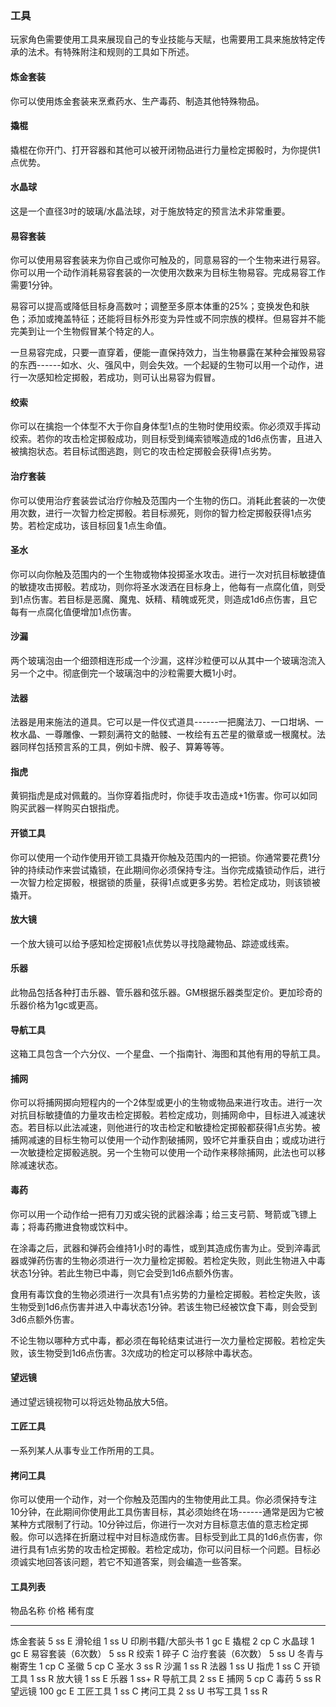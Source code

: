### 工具

玩家角色需要使用工具来展现自己的专业技能与天赋，也需要用工具来施放特定传承的法术。有特殊附注和规则的工具如下所述。

#### 炼金套装

你可以使用炼金套装来烹煮药水、生产毒药、制造其他特殊物品。

#### 撬棍

撬棍在你开门、打开容器和其他可以被开闭物品进行力量检定掷骰时，为你提供1点优势。

#### 水晶球

这是一个直径3吋的玻璃/水晶法球，对于施放特定的预言法术非常重要。

#### 易容套装

你可以使用易容套装来为你自己或你可触及的，同意易容的一个生物来进行易容。你可以用一个动作消耗易容套装的一次使用次数来为目标生物易容。完成易容工作需要1分钟。

易容可以提高或降低目标身高数吋；调整至多原本体重的25%；变换发色和肤色；添加或掩盖特征；还能将目标外形变为异性或不同宗族的模样。但易容并不能完美到让一个生物假冒某个特定的人。

一旦易容完成，只要一直穿着，便能一直保持效力，当生物暴露在某种会摧毁易容的东西------如水、火、强风中，则会失效。一个起疑的生物可以用一个动作，进行一次感知检定掷骰，若成功，则可认出易容为假冒。

#### 绞索

你可以在擒抱一个体型不大于你自身体型1点的生物时使用绞索。你必须双手挥动绞索。若你的攻击检定掷骰成功，则目标受到绳索锁喉造成的1d6点伤害，且进入被擒抱状态。若目标试图逃跑，则它的攻击检定掷骰会获得1点劣势。

#### 治疗套装

你可以使用治疗套装尝试治疗你触及范围内一个生物的伤口。消耗此套装的一次使用次数，进行一次智力检定掷骰。若目标濒死，则你的智力检定掷骰获得1点劣势。若检定成功，该目标回复1点生命值。

#### 圣水

你可以向你触及范围内的一个生物或物体投掷圣水攻击。进行一次对抗目标敏捷值的敏捷攻击掷骰。若成功，则你将圣水泼洒在目标身上，他每有一点腐化值，则受到1点伤害。若目标是恶魔、魔鬼、妖精、精魄或死灵，则造成1d6点伤害，且它每有一点腐化值便增加1点伤害。

#### 沙漏

两个玻璃泡由一个细颈相连形成一个沙漏，这样沙粒便可以从其中一个玻璃泡流入另一个之中。彻底倒完一个玻璃泡中的沙粒需要大概1小时。

#### 法器

法器是用来施法的道具。它可以是一件仪式道具------一把魔法刀、一口坩埚、一枚水晶、一尊雕像、一颗刻满符文的骷髅、一枚绘有五芒星的徽章或一根魔杖。法器同样包括预言系的工具，例如卡牌、骰子、算筹等等。

#### 指虎

黄铜指虎是成对佩戴的。当你穿着指虎时，你徒手攻击造成+1伤害。你可以如同购买武器一样购买白银指虎。

#### 开锁工具

你可以使用一个动作使用开锁工具撬开你触及范围内的一把锁。你通常要花费1分钟的持续动作来尝试撬锁，在此期间你必须保持专注。当你完成撬锁动作后，进行一次智力检定掷骰，根据锁的质量，获得1点或更多劣势。若检定成功，则该锁被撬开。

#### 放大镜

一个放大镜可以给予感知检定掷骰1点优势以寻找隐藏物品、踪迹或线索。

#### 乐器

此物品包括各种打击乐器、管乐器和弦乐器。GM根据乐器类型定价。更加珍奇的乐器价格为1gc或更高。

#### 导航工具

这箱工具包含一个六分仪、一个星盘、一个指南针、海图和其他有用的导航工具。

#### 捕网

你可以将捕网掷向短程内的一个2体型或更小的生物或物品来进行攻击。进行一次对抗目标敏捷值的力量攻击检定掷骰。若检定成功，则捕网命中，目标进入减速状态。若目标以此法减速，则他进行的攻击检定和敏捷检定掷骰都获得1点劣势。被捕网减速的目标生物可以使用一个动作割破捕网，毁坏它并重获自由；或成功进行一次敏捷检定掷骰逃脱。另一个生物可以使用一个动作来移除捕网，此法也可以移除减速状态。

#### 毒药

你可以用一个动作给一把有刀刃或尖锐的武器涂毒；给三支弓箭、弩箭或飞镖上毒；将毒药撒进食物或饮料中。

在涂毒之后，武器和弹药会维持1小时的毒性，或到其造成伤害为止。受到淬毒武器或弹药伤害的生物必须进行一次力量检定掷骰。若检定失败，则此生物进入中毒状态1分钟。若此生物已中毒，则它会受到1d6点额外伤害。

食用有毒饮食的生物必须进行一次具有1点劣势的力量检定掷骰。若检定失败，该生物受到1d6点伤害并进入中毒状态1分钟。若该生物已经被饮食下毒，则会受到3d6点额外伤害。

不论生物以哪种方式中毒，都必须在每轮结束试进行一次力量检定掷骰。若检定失败，该生物受到1d6点伤害。3次成功的检定可以移除中毒状态。

#### 望远镜

通过望远镜视物可以将远处物品放大5倍。

#### 工匠工具

一系列某人从事专业工作所用的工具。

#### 拷问工具

你可以使用一个动作，对一个你触及范围内的生物使用此工具。你必须保持专注10分钟，在此期间你使用此工具伤害目标，其必须始终在场------通常是因为它被某种方式限制了行动。10分钟过后，你进行一次对方目标意志值的意志检定掷骰。你可以选择在折磨过程中对目标造成伤害。目标受到此工具的1d6点伤害，你进行具有1点劣势的攻击检定掷骰。若检定成功，你可以问目标一个问题。目标必须诚实地回答该问题，若它不知道答案，则会编造一些答案。

#### 工具列表

  物品名称            价格     稀有度
  ------------------- -------- --------
  炼金套装            5 ss     E
  滑轮组              1 ss     U
  印刷书籍/大部头书   1 gc     E
  撬棍                2 cp     C
  水晶球              1 gc     E
  易容套装（6次数）   5 ss     R
  绞索                1 碎子   C
  治疗套装（6次数）   5 ss     U
  冬青与榭寄生        1 cp     C
  圣徽                5 cp     C
  圣水                3 ss     R
  沙漏                1 ss     R
  法器                1 ss     U
  指虎                1 ss     C
  开锁工具            1 ss     R
  放大镜              1 ss     E
  乐器                1 ss+    R
  导航工具            2 ss     E
  捕网                5 cp     C
  毒药                5 ss     R
  望远镜              100 gc   E
  工匠工具            1 ss     C
  拷问工具            2 ss     U
  书写工具            1 ss     R
